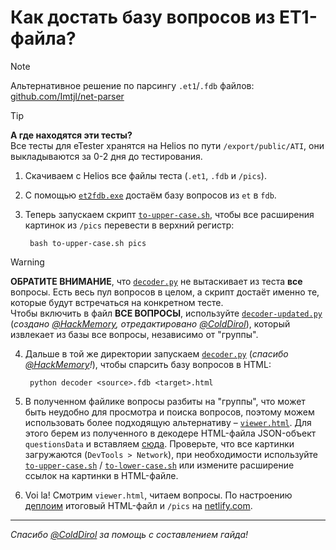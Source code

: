 # Как достать базу вопросов из ET1-файла?

> [!NOTE]
> Альтернативное решение по парсингу `.et1`/`.fdb` файлов: [github.com/Imtjl/net-parser](https://github.com/Imtjl/net-parser)

> [!TIP]
> **А где находятся эти тесты?** \
> Все тесты для eTester хранятся на Helios по пути `/export/public/ATI`, они выкладываются за 0-2 дня до тестирования.

1. Скачиваем с Helios все файлы теста (`.et1`, `.fdb` и `/pics`).
2. С помощью [`et2fdb.exe`](./et2fdb.exe) достаём базу вопросов из `et` в `fdb`.
3. Теперь запускаем скрипт [`to-upper-case.sh`](./to-upper-case.sh), чтобы все расширения картинок из `/pics` перевести в верхний регистр:

        bash to-upper-case.sh pics

> [!WARNING]
> **ОБРАТИТЕ ВНИМАНИЕ**, что [`decoder.py`](./decoder.py) не вытаскивает из теста **все** вопросы. Есть весь пул вопросов в целом, а скрипт достаёт именно те, которые будут встречаться на конкретном тесте. \
> Чтобы включить в файл **ВСЕ ВОПРОСЫ**, используйте [`decoder-updated.py`](./decoder-updated.py) (*создано [@HackMemory](https://github.com/HackMemory), отредактировано [@ColdDirol](https://github.com/ColdDirol)*), который извлекает из базы все вопросы, независимо от "группы".

4. Дальше в той же директории запускаем [`decoder.py`](./decoder.py) (*спасибо [@HackMemory](https://github.com/HackMemory/fdb-parser)!*), чтобы спарсить базу вопросов в HTML:

        python decoder <source>.fdb <target>.html

5. В полученном файлике вопросы разбиты на "группы", что может быть неудобно для просмотра и поиска вопросов, поэтому можем использовать более подходящую альтернативу – [`viewer.html`](./viewer.html). Для этого берем из полученного в декодере HTML-файла JSON-объект `questionsData` и вставляем [сюда](https://github.com/maxbarsukov/itmo/blob/master/6%20%D1%81%D0%B5%D1%82%D0%B8/%D1%82%D0%B5%D1%81%D1%82%D1%8B/viewer.html#L22). Проверьте, что все картинки загружаются (`DevTools > Network`), при необходимости используйте [`to-upper-case.sh`](./to-upper-case.sh) / [`to-lower-case.sh`](./to-lower-case.sh) или измените расширение ссылок на картинки в HTML-файле.
6. Voi la! Смотрим `viewer.html`, читаем вопросы. По настроению [деплоим]((https://www.netlify.com/blog/2016/09/29/a-step-by-step-guide-deploying-on-netlify/)) итоговый HTML-файл и `/pics` на [netlify.com](https://www.netlify.com/).

---

*Спасибо [@ColdDirol](https://github.com/ColdDirol) за помощь с составлением гайда!*

